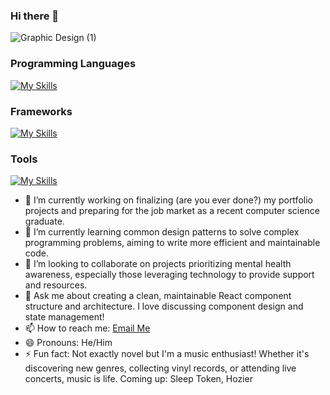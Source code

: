 ### Hi there 👋

<!--
**CRSantiago/CRSantiago** is a ✨ _special_ ✨ repository because its `README.md` (this file) appears on your GitHub profile.
-->
![Graphic Design (1)](https://github.com/CRSantiago/CRSantiago/assets/42612374/d9cc45ea-db83-44b8-a639-7d9a14e530fe)

### Programming Languages
[![My Skills](https://skillicons.dev/icons?i=html,css,js,java,python)](https://skillicons.dev)

### Frameworks 
[![My Skills](https://skillicons.dev/icons?i=react,tailwindcss)](https://skillicons.dev)

### Tools
[![My Skills](https://skillicons.dev/icons?i=docker,aws,vscode)](https://skillicons.dev)

- 🔭 I’m currently working on finalizing (are you ever done?) my portfolio projects and preparing for the job market as a recent computer science graduate.
- 🌱 I’m currently learning common design patterns to solve complex programming problems, aiming to write more efficient and maintainable code.
- 👯 I’m looking to collaborate on projects prioritizing mental health awareness, especially those leveraging technology to provide support and resources.
- 💬 Ask me about creating a clean, maintainable React component structure and architecture. I love discussing component design and state management!
- 📫 How to reach me: [Email Me](mailto:chrisantiago217@gmail.com)
- 😄 Pronouns: He/Him
- ⚡ Fun fact: Not exactly novel but I'm a music enthusiast! Whether it's discovering new genres, collecting vinyl records, or attending live concerts, music is life. Coming up: Sleep Token, Hozier


